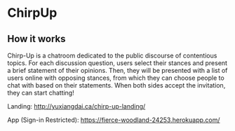 # ChirpUp

## How it works
Chirp-Up is a chatroom dedicated to the public discourse of contentious topics. For each discussion question, users select their stances and present a brief statement of their opinions. Then, they will be presented with a list of users online with opposing stances, from which they can choose people to chat with based on their statements. When both sides accept the invitation, they can start chatting!

Landing: http://yuxiangdai.ca/chirp-up-landing/

App (Sign-in Restricted): https://fierce-woodland-24253.herokuapp.com/ 

